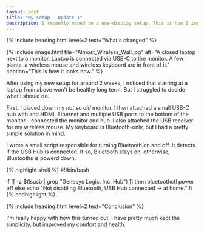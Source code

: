 ```yaml
---
layout: post
title: "My setup - Update 1"
description: I recently moved to a one-display setup. This is how I improved it to be healthier.
---
```


{% include heading.html level=2 text="What's changed" %}

{% include image.html file="Almost_Wireless_Wall.jpg" alt="A closed laptop next to a monitor. Laptop is connected via USB-C to the monitor. A few plants, a wireless mouse and wireless keyboard are in front of it." caption="This is how it looks now." %}

After using my new setup for around 2 weeks, I noticed that starring at a laptop from above won't be healthy long term. But I struggled to decide what I should do.

First, I placed down my *not so old* monitor. I then attached a small USB-C hub with and HDMI, Ethernet and multiple USB ports to the bottom of the monitor. I connected the monitor and hub. I also attached the USB receiver for my wireless mouse. My keyboard is Bluetooth-only, but I had a pretty simple solution in mind.

I wrote a small script responsible for turning Bluetooth on and off. It detects if the USB Hub is connected. If so, Bluetooth stays on, otherwise, Bluetooths is powerd down.

{% highlight shell %}
#!/bin/bash

if [[ -z $(lsusb | grep "Genesys Logic, Inc. Hub") ]]
then
    bluetoothctl power off
else
    echo "Not disabling Bluetooth, USB Hub connected -> at home."
fi
{% endhighlight %}

{% include heading.html level=2 text="Conclusion" %}

I'm really happy with how this turned out. I have pretty much kept the simplicity, but improved my comfort and health.
